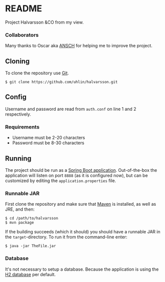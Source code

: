 # README #

Project Halvarsson &CO from my view.

### Collaborators ###

Many thanks to Oscar aka
[ANSCH](https://github.com/anschch)
for helping me to improve the project.

## Cloning ##

To clone the repository use [Git](https://git-scm.com).

    $ git clone https://github.com/uhlin/halvarsson.git

## Config ##

Username and password are read from `auth.conf` on line 1 and 2
respectively.

### Requirements ###

- Username must be 2-20 characters
- Password must be 8-30 characters

## Running ##

The project should be run as a
[Spring Boot application](https://projects.spring.io/spring-boot/).
Out-of-the-box the application will listen on port `8888` (as it is
configured now), but can be customized by editing the
`application.properties` file.

### Runnable JAR ###

First clone the repository and make sure that
[Maven](https://maven.apache.org/)
is installed, as well as JRE, and then:

    $ cd /path/to/halvarsson
    $ mvn package

If the building succeeds (which it should) you should have a runnable
JAR in the `target`-directory. To run it from the command-line enter:

    $ java -jar TheFile.jar

### Database ###

It's not necessary to setup a database. Because the application is
using the
[H2 database](http://www.h2database.com/html/main.html)
per default.
